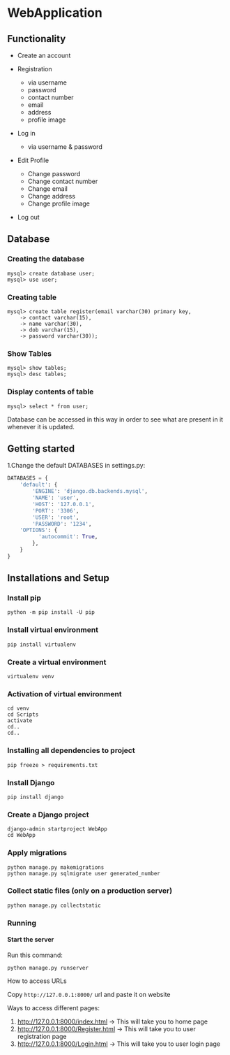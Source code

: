 # WebApplication
## Functionality

- Create an account 
- Registration
    - via username 
    - password
    - contact number
    - email
    - address
    - profile image
    
- Log in
    - via username & password
    
- Edit Profile
    - Change password
    - Change contact number
    - Change email
    - Change address
    - Change profile image

- Log out

## Database

### Creating the database
```
mysql> create database user;
mysql> use user;
```
### Creating table
```
mysql> create table register(email varchar(30) primary key,
    -> contact varchar(15),
    -> name varchar(30),
    -> dob varchar(15),
    -> password varchar(30));
```

### Show Tables
```
mysql> show tables;
mysql> desc tables;
```

### Display contents of table
```
mysql> select * from user;
```

Database can be accessed in this way in order to see what are present in it whenever it is updated. 

Getting started
----------------
1.Change the default DATABASES in settings.py:
```python
DATABASES = {
    'default': {
        'ENGINE': 'django.db.backends.mysql',
        'NAME': 'user',
        'HOST': '127.0.0.1',
        'PORT': '3306',
        'USER': 'root',
        'PASSWORD': '1234',
	'OPTIONS': {
          'autocommit': True,
        },     
    }
}
```
 
## Installations and Setup

### Install pip

```
python -m pip install -U pip
```

### Install virtual environment

```
pip install virtualenv
```

### Create a virtual environment

```
virtualenv venv
```

### Activation of virtual environment

```
cd venv
cd Scripts 
activate
cd..
cd..
```
### Installing all dependencies to project 
```
pip freeze > requirements.txt
```

### Install Django

```
pip install django
```

### Create a Django project

```
django-admin startproject WebApp
cd WebApp
```

### Apply migrations

```
python manage.py makemigrations
python manage.py sqlmigrate user generated_number
```

### Collect static files (only on a production server)

```
python manage.py collectstatic
```

### Running

#### Start the server

Run this command:

```
python manage.py runserver
```

How to access URLs

Copy `http://127.0.0.1:8000/` url and paste it on website

Ways to access different pages: 

1. http://127.0.0.1:8000/index.html     -> This will take you to home page
2. http://127.0.0.1:8000/Register.html  -> This will take you to user registration page
3. http://127.0.0.1:8000/Login.html  -> This will take you to user login page

